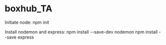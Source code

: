 # boxhub_TA

Initiate node:
npm init 

Install nodemon and express:
npm install --save-dev nodemon
npm install --save express
